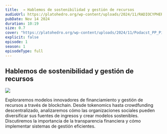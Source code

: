 ```yaml
---
title:  → Hablemos de sostenibilidad y gestión de recursos
audioUrl: https://platohedro.org/wp-content/uploads/2024/11/RADIOCYPHER_PP_EPISODIO_6.mp3
pubDate: Nov 14 2024
duration: 10:19
size: 0.7
cover: "https://platohedro.org/wp-content/uploads/2024/11/Podacst_PP_Pieza_6.png"
explicit: false
episode: 1
season: 1
episodeType: full
---
```



## Hablemos de sostenibilidad y gestión de recursos

![](https://platohedro.org/wp-content/uploads/2024/11/Podacst_PP_Pieza_2.jpg)

Exploraremos modelos innovadores de financiamiento y gestión de recursos a través de blockchain. Desde tokenomics hasta crowdfunding descentralizado, analizaremos cómo las organizaciones sociales pueden diversificar sus fuentes de ingresos y crear modelos sostenibles. Discutiremos la importancia de la transparencia financiera y cómo implementar sistemas de gestión eficientes.